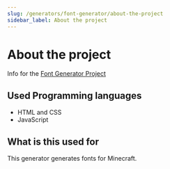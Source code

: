 ```yaml
---
slug: /generators/font-generator/about-the-project
sidebar_label: About the project
---
```


# About the project

Info for the [Font Generator Project](https://github.com/PetarMc1/font-generator)
## Used Programming languages

- HTML and CSS
- JavaScript

## What is this used for

This generator generates fonts for Minecraft.

